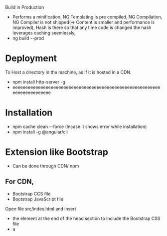 Build in Production
* Performs a minification, NG Templating is pre compiled, NG Compilation, NG Compiler is not shipped(=> Content is smaller and performance is improved), Hash is there so that any time code is changed the hash leverages caching seemlessly,
* ng build --prod
# Deployment
To Host a directory in the machine, as if it is hosted in a CDN.
* npm install http-server -g
* eeeeeeeeeeeeeeeeeeeeeeeeeeeeeeeeeeeeeeeeeeeeeeeeeeeeeeeeeeeeeeeeeeeeeeeee
# Installation
* npm cache clean --force (Incase it shows error while installation)
* npm install -g @angular/cli
# Extension like Bootstrap
* Can be done through CDN/ npm
## For CDN,
* Bootstrap CCS file
* Bootstrap JavaScript file

Open file src/index.html and insert
* the <link> element at the end of the head section to include the Bootstrap CSS file
* a <script> element to include jQuery at the bottom of the body section
* a <script> element to include the Bootstrap JavaScript file at the bottom of the body section

## For NPM,
* npm install bootstrap
* Add the file paths to the styles and scripts array in file .angular-cli.json
```
"styles": [
    "styles.css",
    "../node_modules/bootstrap/dist/css/bootstrap.min.css"
  ],
  "scripts": [
    "../node_modules/jquery/dist/jquery.min.js",
    "../node_modules/bootstrap/dist/js/bootstrap.min.js"
  ],
  ```
[using NGX-bootstrap](https://www.techiediaries.com/angular-bootstrap-ui/)
# Creating a new Application
ng new myApptest21 --routing=true --style=css -s -t --skipInstall=true --dryRun = true
[--style=css]
[--skipTests=true]
[--verbose=true]
[--minimal=true]
# Serving the Application
ng serve -o --port=200 --aot=true
# Style Guides
# Angular Communication
* RXJS is a js Library for reative programming with observables
* HttpClient Methods Returns observables
* Lots of RXJS operators are available to work with observables. And also return Observables.
* Steps To Start:
* Import and add HttpClientModule from @angular/common/http'

* 201 created: post
* 200 ok: Read
* 204 No Content: update, Delete

# Multiple Projects
[1. Working with multiple projects](https://medium.com/disney-streaming/combining-multiple-angular-applications-into-a-single-one-e87d530d6527)
| [2. Adding multiple Projects in same work space](https://www.techiediaries.com/angular-workspace/)
# Angular Testing 
[1](https://codecraft.tv/courses/angular/unit-testing/asynchronous/)
# Adding John Papa's Hacks

# Running a Forked project of Old version
* ng config -g cli.warnings.versionMismatch false

# Angular
[Angular Extension for visual Studio](https://i.ibb.co/vdrXL3q/Angular-Extensions.jpg)

